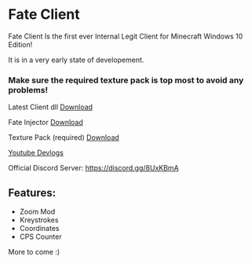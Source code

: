 # Fate Client
Fate Client Is the first ever Internal Legit Client for Minecraft Windows 10 Edition!

It is in a very early state of developement.


### Make sure the required texture pack is top most to avoid any problems!

Latest Client dll [Download](https://github.com/fligger/FateClient/releases/download/1.16.40.2-1/Fate.Client.dll)

Fate Injector [Download](https://github.com/fligger/FateInjector/)

Texture Pack (required) [Download](https://github.com/fligger/FateClient/releases/download/1.16.40.2-1/Fate.Client.injector.required.mcpack)

[Youtube Devlogs](https://www.youtube.com/playlist?list=PLVRYtYhvPXj5J6IwIFAAFO8CrpgmsLFki)


Official Discord Server: https://discord.gg/8UxKBmA



## Features:
- Zoom Mod
- Kreystrokes
- Coordinates
- CPS Counter

More to come :)
